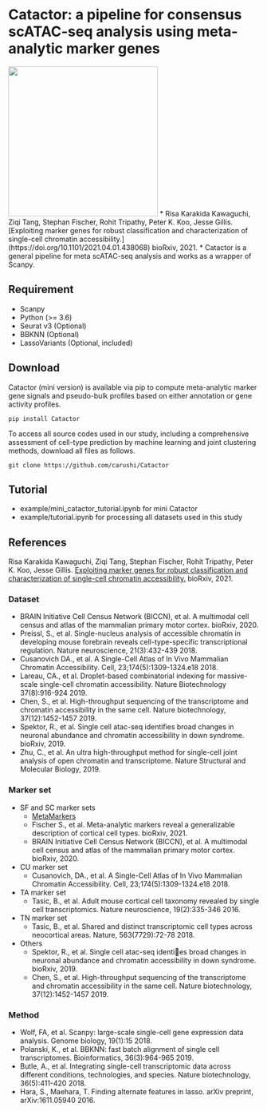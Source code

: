 # Catactor: a pipeline for consensus scATAC-seq analysis using meta-analytic marker genes
<img src="https://dl.dropboxusercontent.com/s/mgv0mmx0p0rctvm/logo_catactor.png?dl=0" width="300">
*  Risa Karakida Kawaguchi, Ziqi Tang, Stephan Fischer, Rohit Tripathy, Peter K. Koo, Jesse Gillis. [Exploiting marker genes for robust classification and characterization of single-cell chromatin accessibility.](https://doi.org/10.1101/2021.04.01.438068) bioRxiv, 2021.
* Catactor is a general pipeline for meta scATAC-seq analysis and works as a wrapper of Scanpy.

## Requirement
* Scanpy
* Python (>= 3.6)
* Seurat v3 (Optional)
* BBKNN (Optional)
* LassoVariants (Optional, included)

## Download

Catactor (mini version) is available via pip to compute meta-analytic marker gene signals and pseudo-bulk profiles based on either annotation or gene activity profiles.

```
pip install Catactor
```

To access all source codes used in our study, including a comprehensive assessment of cell-type prediction by machine learning and joint clustering methods, download all files as follows.

```
git clone https://github.com/carushi/Catactor
```


## Tutorial
* example/mini_catactor_tutorial.ipynb for mini Catactor
* example/tutorial.ipynb for processing all datasets used in this study

## References
 Risa Karakida Kawaguchi, Ziqi Tang, Stephan Fischer, Rohit Tripathy, Peter K. Koo, Jesse Gillis. [Exploiting marker genes for robust classification and characterization of single-cell chromatin accessibility.](https://doi.org/10.1101/2021.04.01.438068) bioRxiv, 2021.
### Dataset
* BRAIN Initiative Cell Census Network (BICCN), et al. A multimodal cell census and atlas of the mammalian primary motor cortex. bioRxiv, 2020.
* Preissl, S., et al. Single-nucleus analysis of accessible chromatin in developing mouse forebrain reveals cell-type-specific transcriptional regulation. Nature neuroscience, 21(3):432-439 2018.
* Cusanovich DA., et al. A Single-Cell Atlas of In Vivo Mammalian Chromatin Accessibility. Cell, 23;174(5):1309-1324.e18 2018.
* Lareau, CA., et al. Droplet-based combinatorial indexing for massive-scale single-cell
chromatin accessibility. Nature Biotechnology 37(8):916-924 2019.
* Chen, S., et al. High-throughput sequencing of the transcriptome and chromatin accessibility
in the same cell. Nature biotechnology, 37(12):1452-1457 2019.
* Spektor, R., et al. Single cell atac-seq identifies broad changes in neuronal abundance and chromatin accessibility in down syndrome. bioRxiv, 2019.
* Zhu, C., et al. An ultra high-throughput method for single-cell joint analysis of open chromatin and transcriptome. Nature Structural and Molecular Biology, 2019.

### Marker set
* SF and SC marker sets
    * [MetaMarkers](https://github.com/gillislab/MetaMarkers)
    * Fischer S., et al. Meta-analytic markers reveal a generalizable description of cortical cell types. bioRxiv, 2021.
    * BRAIN Initiative Cell Census Network (BICCN), et al. A multimodal cell census and atlas of the mammalian primary motor cortex.  bioRxiv, 2020.
* CU marker set
    * Cusanovich, DA., et al. A Single-Cell Atlas of In Vivo Mammalian Chromatin Accessibility. Cell, 23;174(5):1309-1324.e18 2018.
* TA marker set
    * Tasic, B., et al. Adult mouse cortical cell taxonomy revealed by single cell transcriptomics. Nature neuroscience, 19(2):335-346 2016.
* TN marker set
    * Tasic, B., et al. Shared and distinct transcriptomic cell types across neocortical areas. Nature, 563(7729):72-78 2018.
* Others
    * Spektor, R., et al. Single cell atac-seq identies broad changes in neuronal abundance and chromatin accessibility in down syndrome. bioRxiv, 2019.
    * Chen, S., et al. High-throughput sequencing of the transcriptome and chromatin accessibility
in the same cell. Nature biotechnology, 37(12):1452-1457 2019.

### Method
* Wolf, FA, et al. Scanpy: large-scale single-cell gene expression data analysis. Genome biology, 19(1):15 2018.
* Polanski, K., et al. BBKNN: fast batch alignment of single cell transcriptomes. Bioinformatics, 36(3):964-965 2019.
* Butle, A., et al. Integrating single-cell transcriptomic data across different conditions, technologies, and species. Nature biotechnology, 36(5):411-420 2018.
* Hara, S., Maehara, T. Finding alternate features in lasso. arXiv preprint, arXiv:1611.05940 2016.
